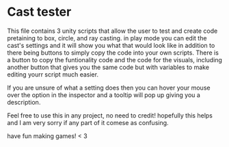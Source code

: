 # Cast tester

This file contains 3 unity scripts that allow the user to test and create code pretaining to box, circle, and ray casting.
in play mode you can edit the cast's settings and it will show you what that would look like in addition to there being buttons to simply copy the code
into your own scripts. There is a button to copy the funtionality code and the code for the visuals, including another button that gives you the same
code but with variables to make editing yourr script much easier.

If you are unsure of what a setting does then you can hover your mouse over the option in the inspector and a tooltip will pop up giving you a description.

Feel free to use this in any project, no need to credit!
hopefully this helps and I am very sorry if any part of it comese as confusing.

have fun making games! < 3
